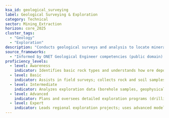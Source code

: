 ```yaml
---
ksa_id: geological_surveying
label: Geological Surveying & Exploration
category: Technical
sector: Mining_Extraction
horizon: core_2025
cluster_tags:
  - "Geology"
  - "Exploration"
description: "Conducts geological surveys and analysis to locate mineral deposits, interprets geological data (rock samples, seismic surveys), and informs mine planning and extraction strategies."
source_frameworks:
  - "Informed by ONET Geological Engineer competencies (public domain):contentReference[oaicite:117]{index=117}"
proficiency_levels:
  - level: Awareness
    indicator: Identifies basic rock types and understands how ore deposits are found in theory.
  - level: Basic
    indicator: Assists in field surveys; collects rock and soil samples; records simple geological observations under guidance.
  - level: Intermediate
    indicator: Analyzes exploration data (borehole samples, geophysical readings) to identify potential ore bodies; creates basic geological maps of a site.
  - level: Advanced
    indicator: Plans and oversees detailed exploration programs (drilling, sampling campaigns); evaluates reserve estimates and viability for mine development.
  - level: Expert
    indicator: Leads regional exploration projects; uses advanced modeling software to predict deposit locations; integrates exploration results into long-term mining strategy and investment decisions.
---
```


